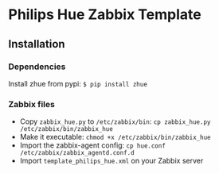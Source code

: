 # Philips Hue Zabbix Template

## Installation

### Dependencies

Install zhue from pypi: `$ pip install zhue`

### Zabbix files
- Copy `zabbix_hue.py` to `/etc/zabbix/bin`: `cp zabbix_hue.py /etc/zabbix/bin/zabbix_hue`
- Make it executable: `chmod +x /etc/zabbix/bin/zabbix_hue`
- Import the zabbix-agent config:
`cp hue.conf /etc/zabbix/zabbix_agentd.conf.d`
- Import `template_philips_hue.xml` on your Zabbix server
